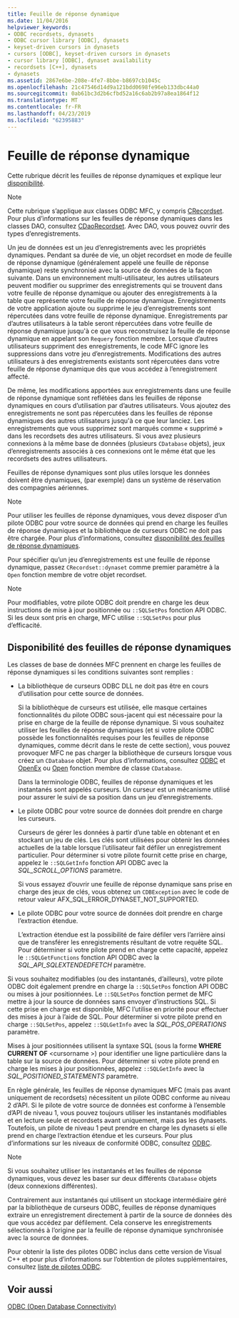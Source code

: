```yaml
---
title: Feuille de réponse dynamique
ms.date: 11/04/2016
helpviewer_keywords:
- ODBC recordsets, dynasets
- ODBC cursor library [ODBC], dynasets
- keyset-driven cursors in dynasets
- cursors [ODBC], keyset-driven cursors in dynasets
- cursor library [ODBC], dynaset availability
- recordsets [C++], dynasets
- dynasets
ms.assetid: 2867e6be-208e-4fe7-8bbe-b8697cb1045c
ms.openlocfilehash: 21c47546d14d9a121bdd0698fe96eb133dbc44a0
ms.sourcegitcommit: 0ab61bc3d2b6cfbd52a16c6ab2b97a8ea1864f12
ms.translationtype: MT
ms.contentlocale: fr-FR
ms.lasthandoff: 04/23/2019
ms.locfileid: "62395883"
---
```

# <a name="dynaset"></a>Feuille de réponse dynamique

Cette rubrique décrit les feuilles de réponse dynamiques et explique leur [disponibilité](#_core_availability_of_dynasets).

> [!NOTE]
>  Cette rubrique s’applique aux classes ODBC MFC, y compris [CRecordset](../../mfc/reference/crecordset-class.md). Pour plus d’informations sur les feuilles de réponse dynamiques dans les classes DAO, consultez [CDaoRecordset](../../mfc/reference/cdaorecordset-class.md). Avec DAO, vous pouvez ouvrir des types d’enregistrements.

Un jeu de données est un jeu d’enregistrements avec les propriétés dynamiques. Pendant sa durée de vie, un objet recordset en mode de feuille de réponse dynamique (généralement appelé une feuille de réponse dynamique) reste synchronisé avec la source de données de la façon suivante. Dans un environnement multi-utilisateur, les autres utilisateurs peuvent modifier ou supprimer des enregistrements qui se trouvent dans votre feuille de réponse dynamique ou ajouter des enregistrements à la table que représente votre feuille de réponse dynamique. Enregistrements de votre application ajoute ou supprime le jeu d’enregistrements sont répercutées dans votre feuille de réponse dynamique. Enregistrements par d’autres utilisateurs à la table seront répercutées dans votre feuille de réponse dynamique jusqu'à ce que vous reconstruisez la feuille de réponse dynamique en appelant son `Requery` fonction membre. Lorsque d’autres utilisateurs suppriment des enregistrements, le code MFC ignore les suppressions dans votre jeu d’enregistrements. Modifications des autres utilisateurs à des enregistrements existants sont répercutées dans votre feuille de réponse dynamique dès que vous accédez à l’enregistrement affecté.

De même, les modifications apportées aux enregistrements dans une feuille de réponse dynamique sont reflétées dans les feuilles de réponse dynamiques en cours d’utilisation par d’autres utilisateurs. Vous ajoutez des enregistrements ne sont pas répercutées dans les feuilles de réponse dynamiques des autres utilisateurs jusqu'à ce que leur lanciez. Les enregistrements que vous supprimez sont marqués comme « supprimé » dans les recordsets des autres utilisateurs. Si vous avez plusieurs connexions à la même base de données (plusieurs `CDatabase` objets), jeux d’enregistrements associés à ces connexions ont le même état que les recordsets des autres utilisateurs.

Feuilles de réponse dynamiques sont plus utiles lorsque les données doivent être dynamiques, (par exemple) dans un système de réservation des compagnies aériennes.

> [!NOTE]
> Pour utiliser les feuilles de réponse dynamiques, vous devez disposer d’un pilote ODBC pour votre source de données qui prend en charge les feuilles de réponse dynamiques et la bibliothèque de curseurs ODBC ne doit pas être chargée. Pour plus d’informations, consultez [disponibilité des feuilles de réponse dynamiques](#_core_availability_of_dynasets).

Pour spécifier qu’un jeu d’enregistrements est une feuille de réponse dynamique, passez `CRecordset::dynaset` comme premier paramètre à la `Open` fonction membre de votre objet recordset.

> [!NOTE]
> Pour modifiables, votre pilote ODBC doit prendre en charge les deux instructions de mise à jour positionnée ou `::SQLSetPos` fonction API ODBC. Si les deux sont pris en charge, MFC utilise `::SQLSetPos` pour plus d’efficacité.

##  <a name="_core_availability_of_dynasets"></a> Disponibilité des feuilles de réponse dynamiques

Les classes de base de données MFC prennent en charge les feuilles de réponse dynamiques si les conditions suivantes sont remplies :

- La bibliothèque de curseurs ODBC DLL ne doit pas être en cours d’utilisation pour cette source de données.

   Si la bibliothèque de curseurs est utilisée, elle masque certaines fonctionnalités du pilote ODBC sous-jacent qui est nécessaire pour la prise en charge de la feuille de réponse dynamique. Si vous souhaitez utiliser les feuilles de réponse dynamiques (et si votre pilote ODBC possède les fonctionnalités requises pour les feuilles de réponse dynamiques, comme décrit dans le reste de cette section), vous pouvez provoquer MFC ne pas charger la bibliothèque de curseurs lorsque vous créez un `CDatabase` objet. Pour plus d’informations, consultez [ODBC](../../data/odbc/odbc-basics.md) et [OpenEx](../../mfc/reference/cdatabase-class.md#openex) ou [Open](../../mfc/reference/cdatabase-class.md#open) fonction membre de classe `CDatabase`.

   Dans la terminologie ODBC, feuilles de réponse dynamiques et les instantanés sont appelés curseurs. Un curseur est un mécanisme utilisé pour assurer le suivi de sa position dans un jeu d’enregistrements.

- Le pilote ODBC pour votre source de données doit prendre en charge les curseurs.

   Curseurs de gérer les données à partir d’une table en obtenant et en stockant un jeu de clés. Les clés sont utilisées pour obtenir les données actuelles de la table lorsque l’utilisateur fait défiler un enregistrement particulier. Pour déterminer si votre pilote fournit cette prise en charge, appelez le `::SQLGetInfo` fonction API ODBC avec la *SQL_SCROLL_OPTIONS* paramètre.

   Si vous essayez d’ouvrir une feuille de réponse dynamique sans prise en charge des jeux de clés, vous obtenez un `CDBException` avec le code de retour valeur AFX_SQL_ERROR_DYNASET_NOT_SUPPORTED.

- Le pilote ODBC pour votre source de données doit prendre en charge l’extraction étendue.

   L’extraction étendue est la possibilité de faire défiler vers l’arrière ainsi que de transférer les enregistrements résultant de votre requête SQL. Pour déterminer si votre pilote prend en charge cette capacité, appelez le `::SQLGetFunctions` fonction API ODBC avec la *SQL_API_SQLEXTENDEDFETCH* paramètre.

Si vous souhaitez modifiables (ou des instantanés, d’ailleurs), votre pilote ODBC doit également prendre en charge la `::SQLSetPos` fonction API ODBC ou mises à jour positionnées. Le `::SQLSetPos` fonction permet de MFC mettre à jour la source de données sans envoyer d’instructions SQL. Si cette prise en charge est disponible, MFC l’utilise en priorité pour effectuer des mises à jour à l’aide de SQL. Pour déterminer si votre pilote prend en charge `::SQLSetPos`, appelez `::SQLGetInfo` avec la *SQL_POS_OPERATIONS* paramètre.

Mises à jour positionnées utilisent la syntaxe SQL (sous la forme **WHERE CURRENT OF** \<cursorname >) pour identifier une ligne particulière dans la table sur la source de données. Pour déterminer si votre pilote prend en charge les mises à jour positionnées, appelez `::SQLGetInfo` avec la *SQL_POSITIONED_STATEMENTS* paramètre.

En règle générale, les feuilles de réponse dynamiques MFC (mais pas avant uniquement de recordsets) nécessitent un pilote ODBC conforme au niveau 2 d’API. Si le pilote de votre source de données est conforme à l’ensemble d’API de niveau 1, vous pouvez toujours utiliser les instantanés modifiables et en lecture seule et recordsets avant uniquement, mais pas les dynasets. Toutefois, un pilote de niveau 1 peut prendre en charge les dynasets si elle prend en charge l’extraction étendue et les curseurs. Pour plus d’informations sur les niveaux de conformité ODBC, consultez [ODBC](../../data/odbc/odbc-basics.md).

> [!NOTE]
> Si vous souhaitez utiliser les instantanés et les feuilles de réponse dynamiques, vous devez les baser sur deux différents `CDatabase` objets (deux connexions différentes).

Contrairement aux instantanés qui utilisent un stockage intermédiaire géré par la bibliothèque de curseurs ODBC, feuilles de réponse dynamiques extraire un enregistrement directement à partir de la source de données dès que vous accédez par défilement. Cela conserve les enregistrements sélectionnés à l’origine par la feuille de réponse dynamique synchronisée avec la source de données.

Pour obtenir la liste des pilotes ODBC inclus dans cette version de Visual C++ et pour plus d’informations sur l’obtention de pilotes supplémentaires, consultez [liste de pilotes ODBC](../../data/odbc/odbc-driver-list.md).

## <a name="see-also"></a>Voir aussi

[ODBC (Open Database Connectivity)](../../data/odbc/open-database-connectivity-odbc.md)